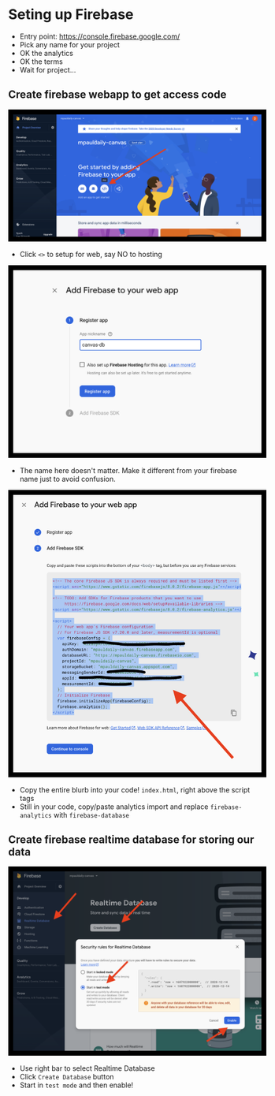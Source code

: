 <style>
  p {
    text-align: center;
  }
  img {
    border: 10px solid black;
    width: 600px;
    height: auto;
  }
</style>

# Seting up Firebase

- Entry point: https://console.firebase.google.com/
- Pick any name for your project
- OK the analytics
- OK the terms
- Wait for project...

## Create firebase webapp to get access code

<p>
  <img src="pic1h.png" />
</p>

- Click `<>` to setup for web, say NO to hosting

<p>
  <img src="pic2h.png" />
</p>

- The name here doesn't matter. Make it different from your firebase name just to avoid confusion.

<p>
  <img src="pic3h.png" />
</p>

- Copy the entire blurb into your code! `index.html`, right above the script tags
- Still in your code, copy/paste analytics import and replace `firebase-analytics` with `firebase-database`

## Create firebase realtime database for storing our data

<p>
  <img src="pic4h.png" />
</p>

- Use right bar to select Realtime Database
- Click `Create Database` button
- Start in `test mode` and then enable!
